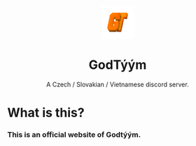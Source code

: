 <p align="center">
<img src="/GT.png" alt="gtlogo" width="15%"/>
</p>

<h1 align="center">GodTýým</h1>
<p align="center">A Czech / Slovakian / Vietnamese discord server.</p>



# What is this?
### This is an official website of Godtýým.

